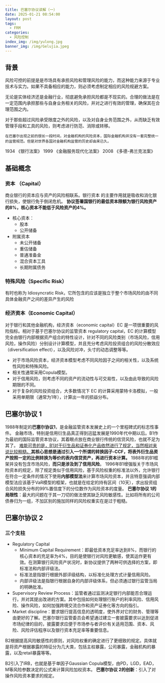```yaml
---
title: 巴塞尔协议读解（一）
date: 2025-01-21 08:54:00
layout: post
tags: 
  - FRM
categories:
  - 风险控制
index_img: /img/yulong.jpg
banner_img: /img/Gelujia.jpeg
---
```


## 背景
风险可控的前提是是市场具有承担风险和管理风险的能力，而这种能力来源于专业技术与实力。如果不具备相应的能力，则必须考虑制定相应的风险规避方案。

无论是实体经济还是金融行业，彻底避免承担风险都是不现实的。合理的做法是在一定范围内承担那些与自身业务相关的风险，并对之进行有效的管理，确保其在合理范围之内。

对于那些超过风险承受限度之外的风险，以及对自身业务范围之外，从而缺乏有效管理手段和工具的风险，则考虑进行防范、消除或转移。
```
在巴塞尔出现之前的很长一段时间，对金融机构的风险资本，国际金融机构并没有一套完整统一的监管规范。但是对世界各国对金融机构监管的历史却由来已久。
```
1934 《银行法案》
1999 《金融服务现代化法案》
2008 《多德-弗兰克法案》
## 基础概念
### 资本 （Capital）
商业银行的资本应与资产的风险相联系。银行资本 的主要作用就是吸收和消化银行损失，使银行免于倒闭危机。
**协议签署国银行的最低资本限额为银行风险资产的8%，核心资本不能低于风险资产的4%。**
  - 核心资本：
    - 股本
    - 公开储备
  - 附属资本
    - 未公开储备
    - 重估储备
    - 普通准备金
    - 混合资本工具
    - 长期附属债务
### 特殊风险（Specific Risk）
有时也称为 Idiosyncratic Risk，它所包含的应该是独立于整个市场风险的由不同具体金融资产之间的差异产生的风险
### 经济资本（Economic Capital）
对于银行和其他金融机构，经济资本（economic capital）EC 是一项很重要的风险指标。相对于基于巴塞尔协议的监管资本 regulatory capital，EC 的计算模型完全由银行内部根据资产组合的特性设计，针对不同的风险类别（市场风险，信用风险，操作风险）分别设计计算模型，并且充分考虑风险投资组合的风险分散效应（diversification effect），以及风险对冲，头寸的动态调整等等。

- 对于市场风险资本，经济资本模型考虑不同风险因子之间的相关性，以及系统性风险和特殊风险。
- 相关性通常采用Copula模型。
- 对于信用风险，则考虑不同的资产的流动性与可交易性，以及由此导致的风险期限的不同。
- 对于复杂的风险投资组合，大多数情况下 EC 的计算采用蒙特卡洛模拟，一般采用单期限（通常为1年），计算出一年的损益分布。

## 巴塞尔协议 1
1988年制定的**巴塞尔协议1**，是金融监管资本发展史上的一个里程碑式的标志性事件。
金融市场，特别是信用衍生品真正得到迅猛发展是1990年代中期以后。B1作为最初的国际监管资本协议，其着眼点放在商业银行传统的信贷风险，也就不足为其了。
[难能可贵的是，B1对于衍生品和证券化产品依然进行了规定，当然相对来说比较粗糙。]()**其核心思想是通过引入一个所谓的转换因子-CCF，将表外衍生品资产按照一定的比例转换为等价的表内信贷资产，再进行资本计算。**
1988年的B1框架并没有包含市场风险，**而只是涉及到了信用风险**。
1996年B1增强版关于市场风险资本的规定，除了规定类似于信用风险，基于风险权重的标准法以外，允许银行在符合一定条件的情况下使用**内部模型法**来计算市场风险资本，并且特意强调内部模型法应该基于VaR模型的框架，也就是在给定的持有区间（10天），求出投资组合风险损失分布的99%置信度下的分位数作为风险资本的度量。
**巴塞尔协议 1的局限性**：最大的问题在于其一刀切的做法使其缺乏风险敏感性。比如将所有的公司债券归为一组，不加区别的施加同样的风险权重实在是过于粗糙。
## 巴塞尔协议 2
### 三个支柱
- Regulatory Capital 
    - Minimum Capital Requirement：即最低资本充足率达到8%，而银行的核心资本的充足率为4%，目的是使银行对风险更敏感，使其运作更有效。在测算银行风险资产状况时，新协议提供了两种可供选择的方案，即标准法和内部评级法。
    - 标准法是指银行根据外部评级结构，以标准化处理方式计量信用风险。
    - 内部评级法是指银行根据自身的内部评级体系，但必须通过银行监管当局的明确批准。
- Supervisory Review Process：监管者通过监测决定银行内部能否合理运行，并对其提出改进的方案。其中包括如何处理银行账户的利率风险、信用风险、操作风险，如何加强跨境交流合作和资产证券化等方向的指引。
- Market discipline：要求银行提高信息的透明度，使外界对它的财务、管理等由更好的了解。巴塞尔银行监管委员会希望通过建立一套披露要求以达到促进市场纪律的目的，披露要求应便于市场参与者评价有关适用范围、资本、风险、风险评估程序以及银行资本充足率等重要信息。

B2根据提高风险敏感性的原则，对风险权重的确定进行了更细致的规定。具体就是将资产根据暴露的特征分为几大类，包括主权暴露，公司暴露，金融机构的暴露，以及retail暴露等等。

B2引入了IRB，也就是基于单因子Gaussian Copula模型，由PD，LGD，EAD，M等风险参数决定的公式来计算风险加权资本。
**巴塞尔协议 2的创新**：引入了对操作风险资本要求的规定。